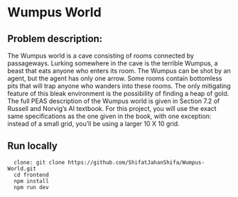 # Wumpus World
## Problem description: 
The Wumpus world is a cave consisting of rooms connected by passageways. Lurking somewhere in
the cave is the terrible Wumpus, a beast that eats anyone who enters its room. The Wumpus can be
shot by an agent, but the agent has only one arrow. Some rooms contain bottomless pits that will trap
anyone who wanders into these rooms. The only mitigating feature of this bleak environment is the
possibility of finding a heap of gold. The full PEAS description of the Wumpus world is given in
Section 7.2 of Russell and Norvig’s AI textbook.
For this project, you will use the exact same specifications as the one given in the book, with one
exception: instead of a small grid, you’ll be using a larger 10 X 10 grid.

## Run locally
```
  clone: git clone https://github.com/ShifatJahanShifa/Wumpus-World.git
  cd frontend
  npm install
  npm run dev
```
